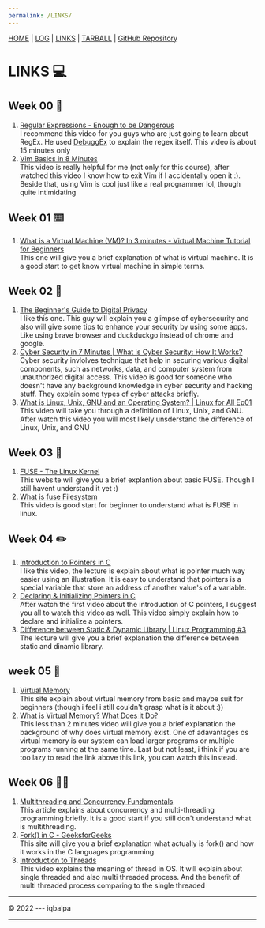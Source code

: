 ```yaml
---
permalink: /LINKS/
---
```


[HOME](index.md) | [LOG](TXT/mylog.txt) | [LINKS](.) | [TARBALL](https://os.vlsm.org/Log/iqbalpa.tar.bz2.txt) | [GitHub Repository](https://github.com/iqbalpa/os222/)


# LINKS 💻

## Week 00 📃
1. [Regular Expressions - Enough to be Dangerous](https://youtu.be/bgBWp9EIlMM)<br>
I recommend this video for you guys who are just going to learn about RegEx. He used [DebuggEx](www.debuggex.com) to explain the regex itself. This video is about 15 minutes only
2. [Vim Basics in 8 Minutes](https://youtu.be/ggSyF1SVFr4)<br>
This video is really helpful for me (not only for this course), after watched this video I know how to exit Vim if I accidentally open it :). Beside that, using Vim is cool just like a real programmer lol, though quite intimidating

## Week 01 ⌨️
1. [What is a Virtual Machine (VM)? In 3 minutes - Virtual Machine Tutorial for Beginners](https://youtu.be/ylVCjl4SwVo)<br>
This one will give you a brief explanation of what is virtual machine. It is a good start to get know virtual machine in simple terms.

## Week 02 🔐
1. [The Beginner's Guide to Digital Privacy](https://youtu.be/u8_9AQYLSbo)<br>
I like this one. This guy will explain you a glimpse of cybersecurity and also will give some tips to enhance your security by using some apps. Like using brave browser and duckduckgo instead of chrome and google.
2. [Cyber Security in 7 Minutes | What is Cyber Security: How It Works?](https://youtu.be/inWWhr5tnEA)<br>
Cyber security invlolves technique that help in securing various digital components, such as networks, data, and computer system from unauthorized digital access. This video is good for someone who doesn't have any background knowledge in cyber security and hacking stuff. They explain some types of cyber attacks briefly.
3. [What is Linux, Unix, GNU and an Operating System? | Linux for All Ep01](https://youtu.be/-ArHFTZampy)<br>
This video will take you through a definition of Linux, Unix, and GNU. After watch this video you will most likely unsderstand the difference of Linux, Unix, and GNU

## Week 03 📁
1. [FUSE - The Linux Kernel](https://www.kernel.org/doc/html/latest/filesystems/fuse.html)<br>
This website will give you a brief explantion about basic FUSE. Though I still havent understand it yet :)
2. [What is fuse Filesystem](https://youtu.be/JE2_hzzZrCM)<br>
This video is good start for beginner to understand what is FUSE in linux. 

## Week 04 ✏️
1. [Introduction to Pointers in C](https://www.youtube.com/watch?v=f2i0CnUOniA&ab_channel=NesoAcademy)<br>
I like this video, the lecture is explain about what is pointer much way easier using an illustration. It is easy to understand that pointers is a special variable that store an address of another value's of a variable.
2. [Declaring & Initializing Pointers in C](https://www.youtube.com/watch?v=b3G9RjG4l2s&ab_channel=NesoAcademy)<br>
After watch the first video about the introduction of C pointers, I suggest you all to watch this video as well. This video simply explain how to declare and initialize a pointers.
3. [Difference between Static & Dynamic Library | Linux Programming #3](https://youtu.be/Re5Z607jA0A)<br>
The lecture will give you a brief explanation the difference between static and dinamic library.

## week 05 📝
1. [Virtual Memory](https://www.cs.uic.edu/~jbell/CourseNotes/OperatingSystems/9_VirtualMemory.html)<br>
This site explain about virtual memory from basic and maybe suit for beginners (though i feel i still couldn't grasp what is it about :))
2. [What is Virtual Memory? What Does it Do?](https://youtu.be/qeOBEOBJREs)<br>
This less than 2 minutes video will give you a brief explanation the background of why does virtual memory exist. One of adavantages os virtual memory is our system can load larger programs or multiple programs running at the same time. Last but not least, i think if you are too lazy to read the link above this link, you can watch this instead.

## Week 06 👨‍💻
1. [Multithreading and Concurrency Fundamentals](https://www.educative.io/blog/multithreading-and-concurrency-fundamentals)<br>
This article explains about concurrency and multi-threading programming briefly. It is a good start if you still don't understand what is multithreading.
2. [Fork() in C - GeeksforGeeks](https://www.geeksforgeeks.org/fork-system-call/)<br>
This site will give you a brief explanation what actually is fork() and how it works in the C languages programming.
3. [Introduction to Threads](https://youtu.be/LOfGJcVnvAk)<br>
This video explains the meaning of thread in OS. It will explain about single threaded and also multi threaded process. And the benefit of multi threaded process comparing to the single threaded



<hr>
© 2022 --- iqbalpa
<hr>

